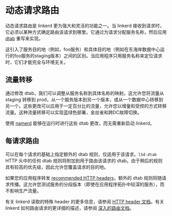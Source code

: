 # 动态请求路由

动态请求路由是 linkerd 更为强大和灵活的功能之一。当 linkerd 接收到请求时，它必须以某种方式确定路由该请求到哪里。它通过为请求分配服务名称，然后应用 [dtab](../in-depth/dtabs.md) 重写来实现。

这引入了服务目的地（例如，foo服务）和具体目的地（例如在东海岸数据中心运行的foo服务的staging版本）之间的区别。当应用程序只用服务名称来定位请求时，它们才能完全与环境无关。

## 流量转移

通过修改 dtab，我们可以调整从服务名称到具体名称的映射。这允许您将流量从 staging 转移到 prod，从一个服务版本到另一个版本，或从一个数据中心转移到另一个。这些更改可以应用于一定百分比的流量，允许您以增量和受控的方式转移流量。这种流量转移可以实现蓝绿色部署，金丝雀和跨DC故障切换。

使用 [namerd](../in-depth/namerd.md) 能够在运行时进行这些 dtab 更改，而无需重新启动 linkerd。

## 每请求路由

可以在每个请求的基础上指定额外的 dtab 规则，仅适用于该请求。`l5d-dtab` HTTP 头中的任何 dtab 规则将附加到用于路由该请求的 dtab。由于稍后的规则具有较高的优先级，因此允许您覆盖请求的目的地。

如果您的应用程序转发 [recommended HTTP headers](https://linkerd.io/config/1.1.3/linkerd#http-headers)，额外的 dtab 规则将随请求传播。这允许您测试服务的分段版本（即使在应用程序拓扑中较深的服务），而不影响生产流量。

有关 linkerd 读取的特殊 header 的更多信息，请参阅 [HTTP header 文档](https://linkerd.io/config/1.1.3/linkerd#http-headers)。有关 linkerd 如何路由请求的更详细的描述，请参阅 [深入的路由文档](../in-depth/routing.md)。

